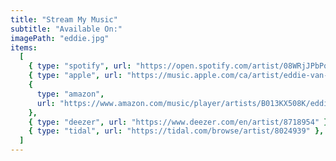 ```yaml
---
title: "Stream My Music"
subtitle: "Available On:"
imagePath: "eddie.jpg"
items:
  [
    { type: "spotify", url: "https://open.spotify.com/artist/08WRjJPbPqSEOkFuc99ymW" },
    { type: "apple", url: "https://music.apple.com/ca/artist/eddie-van-der-meer/879551373" },
    {
      type: "amazon",
      url: "https://www.amazon.com/music/player/artists/B013KX508K/eddie-van-der-meer",
    },
    { type: "deezer", url: "https://www.deezer.com/en/artist/8718954" },
    { type: "tidal", url: "https://tidal.com/browse/artist/8024939" },
  ]
---
```

